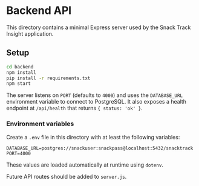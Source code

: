 # Backend API

This directory contains a minimal Express server used by the Snack Track Insight application.

## Setup

```sh
cd backend
npm install
pip install -r requirements.txt
npm start
```

The server listens on `PORT` (defaults to `4000`) and uses the `DATABASE_URL` environment variable to connect to PostgreSQL. It also exposes a health endpoint at `/api/health` that returns `{ status: 'ok' }`.

### Environment variables

Create a `.env` file in this directory with at least the following variables:

```env
DATABASE_URL=postgres://snackuser:snackpass@localhost:5432/snacktrack
PORT=4000
```

These values are loaded automatically at runtime using `dotenv`.

Future API routes should be added to `server.js`.
